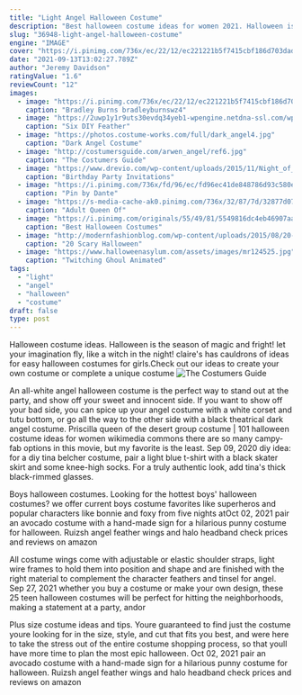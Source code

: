 ```yaml
---
title: "Light Angel Halloween Costume"
description: "Best halloween costume ideas for women 2021. Halloween is just around the corner, and that means its time to show our love for dressing up scary yet fun halloween costumes once again. Looking for the perfect costume"
slug: "36948-light-angel-halloween-costume"
engine: "IMAGE"
cover: "https://i.pinimg.com/736x/ec/22/12/ec221221b5f7415cbf186d703dad10b6--elf-costume-simple-dresses.jpg"
date: "2021-09-13T13:02:27.789Z"
author: "Jeremy Davidson"
ratingValue: "1.6"
reviewCount: "12"
images:
  - image: "https://i.pinimg.com/736x/ec/22/12/ec221221b5f7415cbf186d703dad10b6--elf-costume-simple-dresses.jpg"
    caption: "Bradley Burns bradleyburnswz4"
  - image: "https://2uwp1y1r9uts30evdq34yeb1-wpengine.netdna-ssl.com/wp-content/uploads/2017/10/Sydne-Style-shares-diy-halloween-costume-ideas-for-moms.jpg"
    caption: "Six DIY Feather"
  - image: "https://photos.costume-works.com/full/dark_angel4.jpg"
    caption: "Dark Angel Costume"
  - image: "http://costumersguide.com/arwen_angel/ref6.jpg"
    caption: "The Costumers Guide"
  - image: "https://www.drevio.com/wp-content/uploads/2015/11/Night_of_Fright.jpg"
    caption: "Birthday Party Invitations"
  - image: "https://i.pinimg.com/736x/fd/96/ec/fd96ec41de848786d93c580ef2aa650d.jpg"
    caption: "Pin by Dante"
  - image: "https://s-media-cache-ak0.pinimg.com/736x/32/87/7d/32877d070e0a85c79b2e07b7a8caaa8a.jpg"
    caption: "Adult Queen Of"
  - image: "https://i.pinimg.com/originals/55/49/81/5549816dc4eb46907aa32dc86c1f4ad1.jpg"
    caption: "Best Halloween Costumes"
  - image: "http://modernfashionblog.com/wp-content/uploads/2015/08/20-Scary-Halloween-Costume-Outfit-Ideas-2015-17.jpg"
    caption: "20 Scary Halloween"
  - image: "https://www.halloweenasylum.com/assets/images/mr124525.jpg"
    caption: "Twitching Ghoul Animated"
tags:
  - "light"
  - "angel"
  - "halloween"
  - "costume"
draft: false
type: post
---
```


Halloween costume ideas. Halloween is the season of magic and fright! let your imagination fly, like a witch in the night! claire's has cauldrons of ideas for easy halloween costumes for girls.Check out our ideas to create your own costume or complete a unique costume
![The Costumers Guide](http://costumersguide.com/arwen_angel/ref6.jpg "The Costumers Guide")

An all-white angel halloween costume is the perfect way to stand out at the party, and show off your sweet and innocent side. If you want to show off your bad side, you can spice up your angel costume with a white corset and tutu bottom, or go all the way to the other side with a black theatrical dark angel costume. Priscilla queen of the desert group costume | 101 halloween costume ideas for women wikimedia commons there are so many campy-fab options in this movie, but my favorite is the least. Sep 09, 2020 diy idea: for a diy tina belcher costume, pair a light blue t-shirt with a black skater skirt and some knee-high socks. For a truly authentic look, add tina&#39;s thick black-rimmed glasses.
<!--inArticleAds-->

<!--galleryOne-->

Boys halloween costumes. Looking for the hottest boys' halloween costumes? we offer current boys costume favorites like superheros and popular characters like bonnie and foxy from five nights atOct 02, 2021 pair an avocado costume with a hand-made sign for a hilarious punny costume for halloween. Ruizsh angel feather wings and halo headband check prices and reviews on amazon
<!--inArticleAds-->

<!--galleryTwo-->

All costume wings come with adjustable or elastic shoulder straps, light wire frames to hold them into position and shape and are finished with the right material to complement the character  feathers and tinsel for angel. Sep 27, 2021 whether you buy a costume or make your own design, these 25 teen halloween costumes will be perfect for hitting the neighborhoods, making a statement at a party, andor
<!--galleryThree-->

Plus size costume ideas and tips. Youre guaranteed to find just the costume youre looking for in the size, style, and cut that fits you best, and were here to take the stress out of the entire costume shopping process, so that youll have more time to plan the most epic halloween. Oct 02, 2021 pair an avocado costume with a hand-made sign for a hilarious punny costume for halloween. Ruizsh angel feather wings and halo headband check prices and reviews on amazon